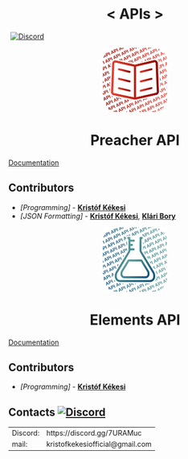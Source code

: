 <h1 align="center">
  < APIs >
</h1>

<img src="https://img.shields.io/badge/Contributors-2-blue.svg" alt=""> [![Discord](https://img.shields.io/discord/639186082214445116.svg?label=&logo=discord&logoColor=ffffff&color=7389D8&labelColor=6A7EC2)](https://discord.gg/7URAMuc)

<p align="center">
   <img width="128" align="center" src="Preacher/preacher-api.svg"></p>
<h1 align="center">
  Preacher API
</h1>

[Documentation](https://github.com/KristofKekesi/APIs/blob/master/Preacher/README.md)

## Contributors <img src="https://img.shields.io/badge/2-blue.svg" alt="">
* _[Programming]_  - [__Kristóf Kékesi__](https://github.com/KristofKekesi)
* _[JSON Formatting]_ - [__Kristóf Kékesi__](https://github.com/KristofKekesi), [__Klári Bory__](https://www.instagram.com/boryklara/)

<p align="center">
   <img width="128" align="center" src="Elements/elements-api.svg"></p>
<h1 align="center">
  Elements API
</h1>

[Documentation](https://github.com/KristofKekesi/APIs/blob/master/Elements/README.md)

## Contributors <img src="https://img.shields.io/badge/1-blue.svg" alt="">
* _[Programming]_  - [__Kristóf Kékesi__](https://github.com/KristofKekesi)
 
## Contacts [![Discord](https://img.shields.io/discord/639186082214445116.svg?label=&logo=discord&logoColor=ffffff&color=7389D8&labelColor=6A7EC2)](https://discord.gg/7URAMuc)

<table>
 <tr><td>
  Discord:
 </td><td>
  https://discord.gg/7URAMuc
 </td></tr>
 <tr><td>
  mail:
 </td><td>
  kristofkekesiofficial@gmail.com
 </td></tr>
</table>
